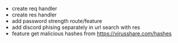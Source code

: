 - create req handler
- create res handler
- add password strength route/feature
- add discord phising separately in url search with res
- feature get malicious hashes from https://virusshare.com/hashes